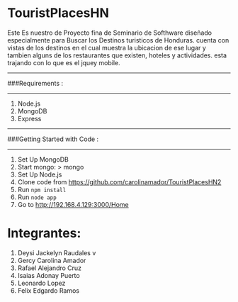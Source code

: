 TouristPlacesHN
==========================

Este Es nuestro de Proyecto fina de Seminario de Softhware diseñado especialmente para Buscar los Destinos turisticos de Honduras.
cuenta con vistas de los destinos en el cual muestra la ubicacion de ese lugar
y tambien alguns de los restaurantes que existen, hoteles y actividades.
esta trajando con lo que es el jquey mobile.
*************************************************************************************************************
###Requirements :
************************************************************************************************************
1.  Node.js
1.  MongoDB
3. Express



*************************************************************************************************************
###Getting Started with Code  :


*************************************************************************************************************
1.  Set Up MongoDB
1.  Start mongo: > mongo
1.  Set Up Node.js
1.  Clone code from https://github.com/carolinamador/TouristPlacesHN2
1.  Run <code>npm install</code>
1.  Run <code>node app</code>
1.  Go to http://192.168.4.129:3000/Home

# Integrantes:

1. Deysi Jackelyn Raudales v
2. Gercy Carolina Amador
3. Rafael Alejandro Cruz
4. Isaias Adonay Puerto 
5. Leonardo Lopez
6. Felix Edgardo Ramos
